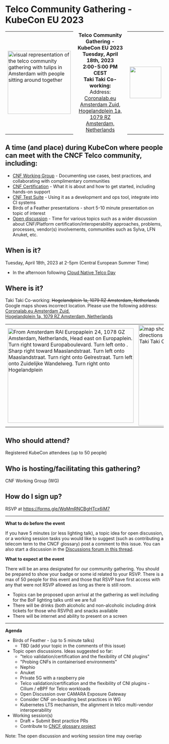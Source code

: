 # Telco Community Gathering - KubeCon EU 2023

<p>
<table>
<tr>
<td>
<img alt="visual representation of the telco community gathering with tulips in Amsterdam with people sitting around together" src="https://user-images.githubusercontent.com/26697/225457326-9b63717c-023f-4dec-966d-a12793188df0.png" width="200" height="200"/>
</td>
<td valign="center" align="center" border=0 style="border-style: hidden;">
<b>Telco Community Gathering - KubeCon EU 2023</b><br/>
<b>Tuesday, April 18th, 2023</b><br/>
<b>2:00-5:00 PM CEST</b><br/>
  <b>Taki Taki Co-working:</b><br />
  Address: <a href="https://goo.gl/maps/8USfbrArH7g6CjGw8">Coronalab.eu Amsterdam Zuid, <br />Hogelandplein 1a, 1079 RZ Amsterdam, Netherlands</a>
</td>
  <td>
    <img src="https://user-images.githubusercontent.com/26697/232731763-0c876c7f-e811-4eb0-9a9c-15b032e4b051.png" width=100 height=100 />
  </td>
</tr>
</table>
</p>



## A time (and place) during KubeCon where people can meet with the CNCF Telco community, including:

- [CNF Working Group](https://github.com/cncf/cnf-wg) - Documenting use cases, best practices, and collaborating with complimentary communities
- [CNF Certification](https://github.com/cncf/cnf-certification/#readme) - What it is about and how to get started, including hands-on support
- [CNF Test Suite](https://github.com/cncf/cnf-testsuite#cnf-test-suite) - Using it as a development and ops tool, integrate into CI systems
- Birds of a Feather presentations - short 5-10 minute presentation on topic of interest
- [Open discussion](https://github.com/cncf/cnf-wg/discussions/257) - Time for various topics such as a wider discussion about CNF/Platform certification/interoperability approaches, problems, 
processes, vendor(s) involvements, communities such as Sylva, LFN Anuket, etc.

## When is it?

Tuesday, April 18th, 2023 at 2-5pm (Central European Summer Time)<br />
- In the afternoon following [Cloud Native Telco Day](https://events.linuxfoundation.org/kubecon-cloudnativecon-europe/co-located-events/cloud-native-telco-day/)

## Where is it?

Taki Taki Co-working: 
<strike>Hogelandplein 1a, 1079 RZ Amsterdam, Netherlands</strike>
Google maps shows incorrect location. Please use the following address: <a href="https://goo.gl/maps/8USfbrArH7g6CjGw8">Coronalab.eu Amsterdam Zuid, <br />Hogelandplein 1a, 1079 RZ Amsterdam, Netherlands</a>


<table>
  <tr>
    <td>
<img alt="From Amsterdam RAI Europaplein 24, 1078 GZ Amsterdam, Netherlands, Head east on Europaplein. Turn right toward Europaboulevard. Turn left onto . Sharp right toward Maaslandstraat. Turn left onto Maaslandstraat. Turn right onto Gelrestraat. Turn left onto Zuidelijke Wandelweg. Turn right onto Hogelandplein" src="https://user-images.githubusercontent.com/26697/232744901-05000d2b-ec78-4665-9392-f899f8af010e.png" width="400" height="300" />
    </td>
<td>
<img alt="map showing walking directions from RAI to Taki Taki Co-Working" src="https://user-images.githubusercontent.com/26697/230246177-8262bac4-54bd-4feb-bdaf-6a918a013913.png" width="200" height="319"/>
    </td>
  </tr>
  </table>
  
## Who should attend?

Registered KubeCon attendees (up to 50 people)

## Who is hosting/facilitating this gathering?

CNF Working Group (WG)

## How do I sign up?

RSVP at https://forms.gle/WqMmRNCBgHTcx6iM7

----

**What to do before the event**

If you have 5 minutes (or less lighting talk), a topic idea for open discussion, or a working session tasks you would like to suggest (such as contributing a telecom term to the CNCF glossary) post a comment to this issue.  You can also start a discussion in the [Discussions forum in this thread](https://github.com/cncf/cnf-wg/discussions/257).

**What to expect at the event**

There will be an area designated for our community gathering.  You should be prepared to show your badge or some id related to your RSVP.  There is a max of 50 people for this event and those that RSVP have first access with any that were not RSVP allowed as long as there is still room.

- Topics can be proposed upon arrival at the gathering as well including for the BoF lighting talks until we are full
- There will be drinks (both alcoholic and non-alcoholic including drink tickets for those who RSVPd) and snacks available
- There will be internet and ability to present on a screen

---

**Agenda**

- Birds of Feather - (up to 5 minute talks)
   - TBD (add your topic in the comments of this issue)
- Topic open discussions.  Ideas suggested so far:
   -  "telco validation/certification and the flexibility of CNI plugins"
   - "Probing CNFs in containerised environments"
   - Nephio
   - Anuket
   - Private 5G with a raspberry pie
   - Telco validation/certification and the flexibility of CNI plugins - Cilium / eBPF for Telco workloads
   - Open Discussion over CAMARA Exposure Gateway
   - Consider CNF on-boarding best practices in WG
   - Kubernetes LTS mechanism, the alignment in telco multi-vendor interoperability
- Working session(s)
   - Draft + Submit Best practice PRs
   - Contribute to [CNCF glossary project](https://github.com/cncf/glossary)

Note: The open discussion and working session time may overlap

